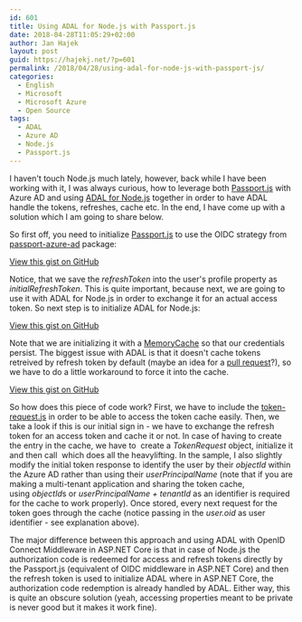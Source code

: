 ```yaml
---
id: 601
title: Using ADAL for Node.js with Passport.js
date: 2018-04-28T11:05:29+02:00
author: Jan Hajek
layout: post
guid: https://hajekj.net/?p=601
permalink: /2018/04/28/using-adal-for-node-js-with-passport-js/
categories:
  - English
  - Microsoft
  - Microsoft Azure
  - Open Source
tags:
  - ADAL
  - Azure AD
  - Node.js
  - Passport.js
---
```

<!-- wp:paragraph {"coblocks":[]} -->
<p>I haven't touch Node.js much lately, however, back while I have been working with it, I was always curious, how to leverage both <a href="http://www.passportjs.org/">Passport.js</a> with Azure AD and using <a href="https://www.npmjs.com/package/adal-node">ADAL for Node.js</a> together in order to have ADAL handle the tokens, refreshes, cache etc. In the end, I have come up with a solution which I am going to share below.</p>
<!-- /wp:paragraph -->

<!-- wp:more {"coblocks":[]} -->
<!--more-->
<!-- /wp:more -->

<!-- wp:paragraph {"coblocks":[]} -->
<p>So first off, you need to initialize <a href="http://www.passportjs.org/">Passport.js</a> to use the OIDC strategy from <a href="https://github.com/AzureAD/passport-azure-ad">passport-azure-ad</a> package:</p>
<!-- /wp:paragraph -->

<!-- wp:coblocks/gist {"url":"https://gist.github.com/hajekj/17ab3a7a18b1ad545ff000252dc35451","file":"601-1.js","coblocks":[]} -->
<div class="wp-block-coblocks-gist"><script src="https://gist.github.com/hajekj/17ab3a7a18b1ad545ff000252dc35451.js?file=601-1.js"></script><noscript><a href="https://gist.github.com/hajekj/17ab3a7a18b1ad545ff000252dc35451#file-601-1-js">View this gist on GitHub</a></noscript></div>
<!-- /wp:coblocks/gist -->

<!-- wp:paragraph {"coblocks":[]} -->
<p>Notice, that we save the&nbsp;<em>refreshToken</em> into the user's profile property as <em>initialRefreshToken</em>. This is quite important, because next, we are going to use it with ADAL for Node.js in order to exchange it for an actual access token. So next step is to initialize ADAL for Node.js:</p>
<!-- /wp:paragraph -->

<!-- wp:coblocks/gist {"url":"https://gist.github.com/hajekj/17ab3a7a18b1ad545ff000252dc35451","file":"601-2.js","coblocks":[]} -->
<div class="wp-block-coblocks-gist"><script src="https://gist.github.com/hajekj/17ab3a7a18b1ad545ff000252dc35451.js?file=601-2.js"></script><noscript><a href="https://gist.github.com/hajekj/17ab3a7a18b1ad545ff000252dc35451#file-601-2-js">View this gist on GitHub</a></noscript></div>
<!-- /wp:coblocks/gist -->

<!-- wp:paragraph {"coblocks":[]} -->
<p>Note that we are initializing it with a <a href="https://github.com/AzureAD/azure-activedirectory-library-for-nodejs/blob/master/lib/memory-cache.js">MemoryCache</a>&nbsp;so that our credentials persist. The biggest issue with ADAL is that it doesn't cache tokens retreived by refresh token by default (maybe an idea for a <a href="https://github.com/AzureAD/azure-activedirectory-library-for-nodejs/issues/200">pull request</a>?), so we have to do a little workaround to force it into the cache.</p>
<!-- /wp:paragraph -->

<!-- wp:coblocks/gist {"url":"https://gist.github.com/hajekj/17ab3a7a18b1ad545ff000252dc35451","file":"601-3.js","coblocks":[]} -->
<div class="wp-block-coblocks-gist"><script src="https://gist.github.com/hajekj/17ab3a7a18b1ad545ff000252dc35451.js?file=601-3.js"></script><noscript><a href="https://gist.github.com/hajekj/17ab3a7a18b1ad545ff000252dc35451#file-601-3-js">View this gist on GitHub</a></noscript></div>
<!-- /wp:coblocks/gist -->

<!-- wp:paragraph {"coblocks":[]} -->
<p>So how does this piece of code work? First, we have to include the <a href="https://github.com/AzureAD/azure-activedirectory-library-for-nodejs/blob/9aa56725c95981f5d8c461db5b81c7cc62884988/lib/token-request.js">token-request.js</a>&nbsp;in order to be able to access the token cache easily. Then, we take a look if this is our initial sign in - we have to exchange the refresh token for an access token and cache it or not. In case of having to create the entry in the cache, we have to&nbsp; create a <em>TokenRequest</em> object, initialize it and then call&nbsp; which does all the heavylifting. In the sample, I also slightly modify the initial token response to identify the user by their&nbsp;<em>objectId</em> within the Azure AD rather than using their&nbsp;<em>userPrincipalName</em> (note that if you are making a multi-tenant application and sharing the token cache, using&nbsp;<em>objectId</em>s or&nbsp;<em>userPrincipalName + tenantId</em> as an identifier is required for the cache to work properly). Once stored, every next request for the token goes through the cache (notice passing in the&nbsp;<em>user.oid</em> as user identifier - see explanation above).</p>
<!-- /wp:paragraph -->

<!-- wp:paragraph {"coblocks":[]} -->
<p>The major difference between this approach and using ADAL with OpenID Connect Middleware in ASP.NET Core is that in case of Node.js the authorization code is redeemed for access and refresh tokens directly by the Passport.js (equivalent of OIDC middleware in ASP.NET Core) and then the refresh token is used to initialize ADAL where in ASP.NET Core, the authorization code redemption is already handled by ADAL. Either way, this is quite an obscure solution (yeah, accessing properties meant to be private is never good but it makes it work fine).</p>
<!-- /wp:paragraph -->